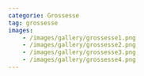 ```yaml
---
categorie: Grossesse
tag: grossesse
images:
    - /images/gallery/grossesse1.png
    - /images/gallery/grossesse2.png
    - /images/gallery/grossesse3.png
    - /images/gallery/grossesse4.png
---
```


